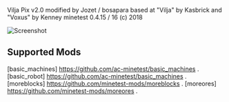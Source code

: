 Vilja Pix v2.0 modified by Jozet / bosapara
based at "Vilja" by Kasbrick and "Voxus" by Kenney
minetest 0.4.15 / 16
(c) 2018

![Screenshot](https://image.ibb.co/n5iviT/Template.png)

## Supported Mods
[basic_machines] https://github.com/ac-minetest/basic_machines .
[basic_robot] https://github.com/ac-minetest/basic_machines .
[moreblocks]  https://github.com/minetest-mods/moreblocks .
[moreores]  https://github.com/minetest-mods/moreores .
